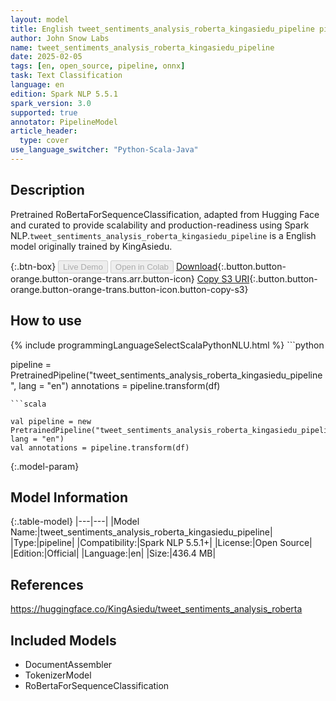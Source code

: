 ```yaml
---
layout: model
title: English tweet_sentiments_analysis_roberta_kingasiedu_pipeline pipeline RoBertaForSequenceClassification from KingAsiedu
author: John Snow Labs
name: tweet_sentiments_analysis_roberta_kingasiedu_pipeline
date: 2025-02-05
tags: [en, open_source, pipeline, onnx]
task: Text Classification
language: en
edition: Spark NLP 5.5.1
spark_version: 3.0
supported: true
annotator: PipelineModel
article_header:
  type: cover
use_language_switcher: "Python-Scala-Java"
---
```


## Description

Pretrained RoBertaForSequenceClassification, adapted from Hugging Face and curated to provide scalability and production-readiness using Spark NLP.`tweet_sentiments_analysis_roberta_kingasiedu_pipeline` is a English model originally trained by KingAsiedu.

{:.btn-box}
<button class="button button-orange" disabled>Live Demo</button>
<button class="button button-orange" disabled>Open in Colab</button>
[Download](https://s3.amazonaws.com/auxdata.johnsnowlabs.com/public/models/tweet_sentiments_analysis_roberta_kingasiedu_pipeline_en_5.5.1_3.0_1738799051140.zip){:.button.button-orange.button-orange-trans.arr.button-icon}
[Copy S3 URI](s3://auxdata.johnsnowlabs.com/public/models/tweet_sentiments_analysis_roberta_kingasiedu_pipeline_en_5.5.1_3.0_1738799051140.zip){:.button.button-orange.button-orange-trans.button-icon.button-copy-s3}

## How to use



<div class="tabs-box" markdown="1">
{% include programmingLanguageSelectScalaPythonNLU.html %}
```python

pipeline = PretrainedPipeline("tweet_sentiments_analysis_roberta_kingasiedu_pipeline", lang = "en")
annotations =  pipeline.transform(df)   

```
```scala

val pipeline = new PretrainedPipeline("tweet_sentiments_analysis_roberta_kingasiedu_pipeline", lang = "en")
val annotations = pipeline.transform(df)

```
</div>

{:.model-param}
## Model Information

{:.table-model}
|---|---|
|Model Name:|tweet_sentiments_analysis_roberta_kingasiedu_pipeline|
|Type:|pipeline|
|Compatibility:|Spark NLP 5.5.1+|
|License:|Open Source|
|Edition:|Official|
|Language:|en|
|Size:|436.4 MB|

## References

https://huggingface.co/KingAsiedu/tweet_sentiments_analysis_roberta

## Included Models

- DocumentAssembler
- TokenizerModel
- RoBertaForSequenceClassification